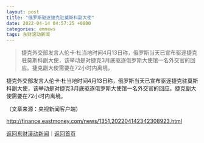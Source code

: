 ```yaml
---
layout: post
title: "俄罗斯驱逐捷克驻莫斯科副大使"
date: 2022-04-14 04:57:25 +0800
categories: emnews
tags: 东财滚动新闻
---
```

> 捷克外交部发言人伦卡·杜当地时间4月13日称，俄罗斯当天已宣布驱逐捷克驻莫斯科副大使，该举动是对捷克3月底驱逐俄罗斯大使馆一名外交官的回应。捷克副大使需要在72小时内离境。

<p>捷克外交部发言人伦卡·杜当地时间4月13日称，俄罗斯当天已宣布驱逐捷克驻莫斯科副大使，该举动是对捷克3月底驱逐俄罗斯大使馆一名外交官的回应。捷克副大使需要在72小时内离境。</p><p class="em_media">（文章来源：央视新闻客户端）</p>

<http://finance.eastmoney.com/news/1351,202204142342308923.html>

[返回东财滚动新闻](//finews.withounder.com/emnews/)｜[返回首页](//finews.withounder.com/)